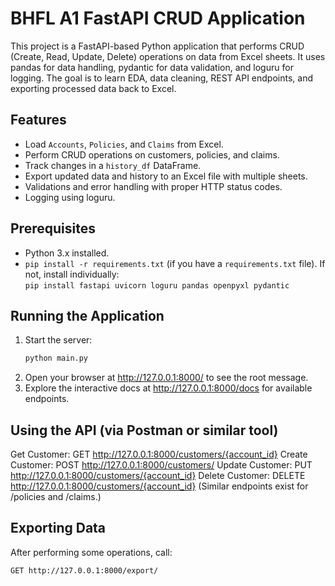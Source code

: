 # BHFL A1 FastAPI CRUD Application

This project is a FastAPI-based Python application that performs CRUD (Create, Read, Update, Delete) operations on data from Excel sheets. It uses pandas for data handling, pydantic for data validation, and loguru for logging. The goal is to learn EDA, data cleaning, REST API endpoints, and exporting processed data back to Excel.

## Features
- Load `Accounts`, `Policies`, and `Claims` from Excel.
- Perform CRUD operations on customers, policies, and claims.
- Track changes in a `history_df` DataFrame.
- Export updated data and history to an Excel file with multiple sheets.
- Validations and error handling with proper HTTP status codes.
- Logging using loguru.

## Prerequisites
- Python 3.x installed.
- `pip install -r requirements.txt` (if you have a `requirements.txt` file).
  If not, install individually:  
  `pip install fastapi uvicorn loguru pandas openpyxl pydantic`

## Running the Application
1. Start the server:
   ```bash
   python main.py

2. Open your browser at http://127.0.0.1:8000/ to see the root message.
3. Explore the interactive docs at http://127.0.0.1:8000/docs for available endpoints.

## Using the API (via Postman or similar tool)
Get Customer: GET http://127.0.0.1:8000/customers/{account_id}
Create Customer: POST http://127.0.0.1:8000/customers/
Update Customer: PUT http://127.0.0.1:8000/customers/{account_id}
Delete Customer: DELETE http://127.0.0.1:8000/customers/{account_id}
(Similar endpoints exist for /policies and /claims.)

## Exporting Data
After performing some operations, call:
  ```bash 
GET http://127.0.0.1:8000/export/







